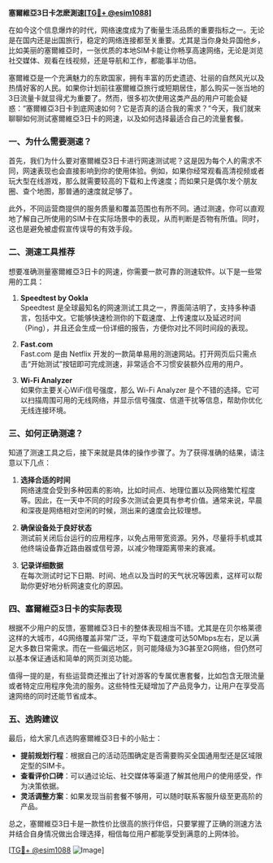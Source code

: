 **塞爾維亞3日卡怎麽測速[[TG💪+ @esim1088](https://t.me/s/esim1088)]**

在如今这个信息爆炸的时代，网络速度成为了衡量生活品质的重要指标之一。无论是在国内还是出国旅行，稳定的网络连接都至关重要。尤其是当你身处异国他乡，比如美丽的塞爾維亞时，一张优质的本地SIM卡能让你畅享高速网络，无论是浏览社交媒体、观看在线视频，还是导航和工作，都能事半功倍。

塞爾維亞是一个充满魅力的东欧国家，拥有丰富的历史遗迹、壮丽的自然风光以及热情好客的人民。如果你计划前往塞爾維亞旅行或短期居住，那么购买一张当地的3日流量卡就显得尤为重要了。然而，很多初次使用这类产品的用户可能会疑惑：“塞爾維亞3日卡到底网速如何？它是否真的适合我的需求？”今天，我们就来聊聊如何测试塞爾維亞3日卡的网速，以及如何选择最适合自己的流量套餐。

### **一、为什么需要测速？**

首先，我们为什么要对塞爾維亞3日卡进行网速测试呢？这是因为每个人的需求不同，网速表现也会直接影响到你的使用体验。例如，如果你经常观看高清视频或者玩大型在线游戏，那么就需要较高的下载和上传速度；而如果只是偶尔发个朋友圈、查个地图，那普通的速度就足够了。

此外，不同运营商提供的服务质量和覆盖范围也有所不同。通过测速，你可以直观地了解自己所使用的SIM卡在实际场景中的表现，从而判断是否物有所值。同时，这也是避免被虚假宣传误导的有效手段。

### **二、测速工具推荐**

想要准确测量塞爾維亞3日卡的网速，你需要一款可靠的测速软件。以下是一些常用的工具：

1. **Speedtest by Ookla**  
   Speedtest 是全球最知名的网速测试工具之一，界面简洁明了，支持多种语言，包括中文。它能够快速检测你的下载速度、上传速度以及延迟时间（Ping），并且还会生成一份详细的报告，方便你对比不同时间段的表现。

2. **Fast.com**  
   Fast.com 是由 Netflix 开发的一款简单易用的测速网站。打开网页后只需点击“开始测试”按钮即可完成测速，非常适合不习惯安装额外应用的用户。

3. **Wi-Fi Analyzer**  
   如果你主要关心WiFi信号强度，那么 Wi-Fi Analyzer 是个不错的选择。它可以扫描周围可用的无线网络，并显示信号强度、信道干扰等信息，帮助你优化无线连接环境。

### **三、如何正确测速？**

知道了测速工具之后，接下来就是具体的操作步骤了。为了获得准确的结果，请注意以下几点：

1. **选择合适的时间**  
   网络速度会受到多种因素的影响，比如时间点、地理位置以及网络繁忙程度等。因此，在一天中不同的时段多次测试会更具有参考价值。通常来说，早晨和深夜是网络相对空闲的时候，测出来的速度会比较理想。

2. **确保设备处于良好状态**  
   测试前关闭后台运行的应用程序，以免占用带宽资源。另外，尽量将手机或其他终端设备靠近路由器或信号源，以减少物理距离带来的衰减。

3. **记录详细数据**  
   在每次测试时记下日期、时间、地点以及当时的天气状况等因素，这样可以帮助你更好地分析网速变化的原因。

### **四、塞爾維亞3日卡的实际表现**

根据不少用户的反馈，塞爾維亞3日卡的整体表现相当不错。尤其是在贝尔格莱德这样的大城市，4G网络覆盖非常广泛，平均下载速度可达50Mbps左右，足以满足大多数日常需求。而在一些偏远地区，则可能降级为3G甚至2G网络，但仍然可以基本保证通话和简单的网页浏览功能。

值得一提的是，有些运营商还推出了针对游客的专属优惠套餐，比如包含无限流量或者特定应用程序免流的服务。这些特性无疑增加了产品竞争力，让用户在享受高速网络的同时还能节省成本。

### **五、选购建议**

最后，给大家几点选购塞爾維亞3日卡的小贴士：

- **提前规划行程**：根据自己的活动范围确定是否需要购买全国通用型还是区域限定型的SIM卡。
- **查看评价口碑**：可以通过论坛、社交媒体等渠道了解其他用户的使用感受，作为决策依据。
- **灵活调整方案**：如果发现当前套餐不够用，可以随时联系客服升级至更高阶的产品。

总之，塞爾維亞3日卡是一款性价比很高的旅行伴侣，只要掌握了正确的测速方法并结合自身情况做出合理选择，相信每位用户都能享受到满意的上网体验。

[[TG💪+ @esim1088](https://t.me/s/esim1088) ![Image](https://i.postimg.cc/4NQfJmqS/Snipaste-2025-05-13-00-14-12.png)]